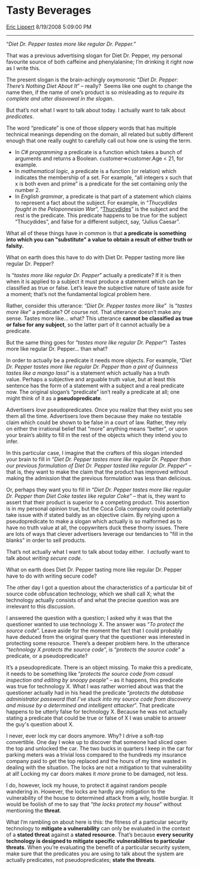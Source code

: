 <div id="page">

# Tasty Beverages

[Eric Lippert](https://social.msdn.microsoft.com/profile/Eric%20Lippert) 8/19/2008 5:09:00 PM

-----

<div id="content">

<div class="mine">

“*Diet Dr. Pepper tastes more like regular Dr. Pepper.”*

That was a previous advertising slogan for Diet Dr. Pepper, my personal favourite source of both caffeine and phenylalanine; I’m drinking it right now as I write this.

The present slogan is the brain-achingly oxymoronic “*Diet Dr. Pepper: There’s Nothing Diet About It*” – really?  Seems like one ought to change the name then, if the name of one’s product is so misleading as to *require its complete and utter disavowal in the slogan*.

But that’s not what I want to talk about today. I actually want to talk about *predicates*.

The word “predicate” is one of those slippery words that has multiple technical meanings depending on the domain, all related but subtly different enough that one really ought to carefully call out how one is using the term.

  - In *C\# programming* a predicate is a function which takes a bunch of arguments and returns a Boolean. customer=\>customer.Age \< 21, for example.
  - In *mathematical logic*, a predicate is a function (or relation) which indicates the membership of a set. For example, “all integers x such that x is both even and prime” is a predicate for the set containing only the number 2.
  - In *English* *grammar*, a predicate is that part of a statement which claims to represent a fact about the subject. For example, in “*Thucydides fought in the Peloponnesian War*”, “[Thucydides](http://blogs.msdn.com/ericlippert/archive/2004/08/18/the-attribute-of-manliness.aspx)” is the subject and the rest is the predicate. This predicate happens to be true for the subject “Thucydides”, and false for a different subject, say, “Julius Caesar”.

What all of these things have in common is that **a predicate is something into which you can "substitute" a value to obtain a result of either truth or falsity.**

What on earth does this have to do with Diet Dr. Pepper tasting more like regular Dr. Pepper?

Is “*tastes more like regular Dr. Pepper*” actually a predicate? If it is then when it is applied to a subject it must produce a statement which can be classified as true or false. Let’s leave the subjective nature of taste aside for a moment; that’s not the fundamental logical problem here.

Rather, consider this utterance: “*Diet Dr. Pepper tastes more like*”  Is “*tastes more like*” a predicate? Of course not. That utterance doesn’t make any sense. Tastes more like… what? This utterance **cannot be classified as true or false for any subject**, so the latter part of it cannot actually be a predicate.

But the same thing goes for “*tastes more like regular Dr. Pepper*”\!  Tastes more like regular Dr. Pepper… than what?

In order to actually be a predicate it needs more objects. For example, “*Diet Dr. Pepper tastes more like regular Dr. Pepper than a pint of Guinness tastes like a mango lassi*” is a statement which actually has a truth value. Perhaps a subjective and arguable truth value, but at least this sentence has the form of a statement with a subject and a real predicate now. The original slogan’s “predicate” isn’t really a predicate at all; one might think of it as a **pseudopredicate**.

Advertisers *love* pseudopredicates. Once you realize that they exist you see them all the time. Advertisers love them because they make no testable claim which could be shown to be false in a court of law. Rather, they rely on either the irrational belief that “more” anything means “better”, or upon your brain’s ability to fill in the rest of the objects which they intend you to infer.

In this particular case, I imagine that the crafters of this slogan intended your brain to fill in “*Diet Dr. Pepper tastes more like regular Dr. Pepper than our previous formulation of Diet Dr. Pepper tasted like regular Dr. Pepper*” – that is, they want to make the claim that the product has improved without making the admission that the previous formulation was less than delicious.

Or, perhaps they want you to fill in “*Diet Dr. Pepper tastes more like regular Dr. Pepper than Diet Coke tastes like regular Coke*” – that is, they want to assert that their product is superior to a competing product. This assertion is in my personal opinion true, but the Coca Cola company could potentially take issue with if stated baldly as an objective claim. By relying upon a pseudopredicate to make a slogan which actually is so malformed as to have no truth value at all, the copywriters duck these thorny issues. There are lots of ways that clever advertisers leverage our tendancies to "fill in the blanks" in order to sell products.

That’s not actually what I want to talk about today either.  I *actually* want to talk about *writing secure code*.

What on earth does Diet Dr. Pepper tasting more like regular Dr. Pepper have to do with writing secure code?

The other day I got a question about the characteristics of a particular bit of source code obfuscation technology, which we shall call X; what the technology actually consists of and what the precise question was are irrelevant to this discussion.

I answered the question with a question; I asked why it was that the questioner wanted to use technology X. The answer was “*To protect the source code*”. Leave aside for the moment the fact that I could probably have deduced from the original query that the questioner was interested in protecting some resource. There’s a deeper problem here. In the utterance “*technology X protects the source code*”, is “*protects the source code*” a predicate, or a pseudopredicate?

It’s a pseudopredicate. There is an object missing. To make this a predicate, it needs to be something like “*protects the source code from casual inspection and editing by snoopy people*” – as it happens, this predicate was true for technology X. What I was rather worried about was that the questioner actually had in his head the predicate “*protects the database administrator password that I’ve stuck into my source code from discovery and misuse by a determined and intelligent attacker*”. That predicate happens to be utterly false for technology X. Because he was not actually stating a predicate that could be true or false of X I was unable to answer the guy's question about X.

I never, ever lock my car doors anymore. Why? I drive a soft-top convertible. One day I woke up to discover that someone had sliced open the top and unlocked the car. The two bucks in quarters I keep in the car for parking meters was a trivial loss compared to the hundreds my insurance company paid to get the top replaced and the hours of my time wasted in dealing with the situation. The locks are not a mitigation to that vulnerability at all\! Locking my car doors makes it *more* prone to be damaged, not less.

I do, however, lock my house, to protect it against random people wandering in. However, the locks are hardly any mitigation to the vulnerability of the house to determined attack from a wily, hostile burglar. It would be foolish of me to say that “*the locks protect my house*” without mentioning the **threat**.

What I’m rambling on about here is this: the fitness of a particular security technology to **mitigate a vulnerability** can only be evaluated in the context of a **stated threat** against a **stated resource**. That’s because **every security technology is designed to mitigate specific vulnerabilities to particular threats**. When you’re evaluating the benefit of a particular security system, make sure that the predicates you are using to talk about the system are actually predicates, not pseudopredicates; **state the threats**.  

</div>

</div>

</div>

